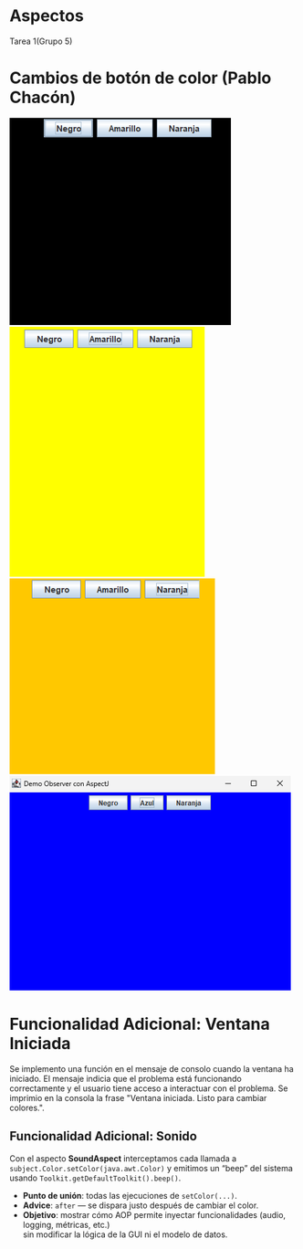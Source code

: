 # Aspectos
Tarea 1(Grupo 5)

# Cambios de botón de color (Pablo Chacón)
![color_negro](image.png)
![color_amarillo](image-1.png)
![color_naranja](image-2.png)
![color_azul](imagen-3.png)

# Funcionalidad Adicional: Ventana Iniciada
Se implemento una función en el mensaje de consolo cuando la ventana ha iniciado. El mensaje indicia que el problema está funcionando correctamente y el usuario tiene acceso a interactuar con el problema. Se imprimio en la consola la frase "Ventana iniciada. Listo para cambiar colores.".



## Funcionalidad Adicional: Sonido

Con el aspecto **SoundAspect** interceptamos cada llamada a  
`subject.Color.setColor(java.awt.Color)` y emitimos un “beep” del sistema  
usando `Toolkit.getDefaultToolkit().beep()`.  

- **Punto de unión**: todas las ejecuciones de `setColor(...)`.  
- **Advice**: `after` — se dispara justo después de cambiar el color.  
- **Objetivo**: mostrar cómo AOP permite inyectar funcionalidades (audio, logging, métricas, etc.)  
  sin modificar la lógica de la GUI ni el modelo de datos.  

